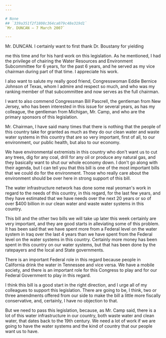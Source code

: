 ```yaml
---
---

# None
## `339a351f2f1808c364ca079c48e319d1`
`Mr. DUNCAN — 7 March 2007`

---
```



Mr. DUNCAN. I certainly want to first thank Dr. Boustany for yielding


me this time and for his hard work on this legislation. As he 
mentioned, I had the privilege of chairing the Water Resources and 
Environment Subcommittee for 6 years, for the past 6 years, and he 
served as my vice chairman during part of that time. I appreciate his 
work.

I also want to salute my really good friend, Congresswoman Eddie 
Bernice Johnson of Texas, whom I admire and respect so much, and who 
was my ranking member of that subcommittee and now serves as the full 
chairman.

I want to also commend Congressman Bill Pascrell, the gentleman from 
New Jersey, who has been interested in this issue for several years, as 
has my colleague, the gentleman from Michigan, Mr. Camp, and who are 
the primary sponsors of this legislation.

Mr. Chairman, I have said many times that there is nothing that the 
people of this country take for granted as much as they do our clean 
water and waste water systems in this country that are so very 
important, first of all, to our environment, our public health, but 
also to our economy.

We have environmental extremists in this country who don't want us to 
cut any trees, dig for any coal, drill for any oil or produce any 
natural gas, and they basically want to shut our whole economy down. I 
don't go along with their agenda, but I can tell you that this bill is 
one of the most important bills that we could do for the environment. 
Those who really care about the environment should be over here in 
strong support of this bill.

The water infrastructure network has done some real yeoman's work in 
regard to the needs of this country, in this regard, for the last few 
years, and they have estimated that we have needs over the next 20 
years or so of over $400 billion in our clean water and waste water 
systems in this country.

This bill and the other two bills we will take up later this week 
certainly are very important, and they are good starts in alleviating 
some of this problem. It has been said that we have spent more from a 
Federal level on the water system in Iraq over the last 4 years than we 
have spent from the Federal level on the water systems in this country. 
Certainly more money has been spent in this country on our water 
systems, but that has been done by the ratepayers and the local and 
State governments.

There is an important Federal role in this regard because people in 
California drink the water in Tennessee and vice versa. We have a 
mobile society, and there is an important role for this Congress to 
play and for our Federal Government to play in this regard.

I think this bill is a good start in the right direction, and I urge 
all of my colleagues to support this legislation. There are going to 
be, I think, two or three amendments offered from our side to make the 
bill a little more fiscally conservative, and, certainly, I have no 
objection to that.

But we need to pass this legislation, because, as Mr. Camp said, 
there is a lot of this water infrastructure in our country, both waste 
water and clean water, that dates back to the 19th century. We need a 
lot of work if we are going to have the water systems and the kind of 
country that our people want us to have.